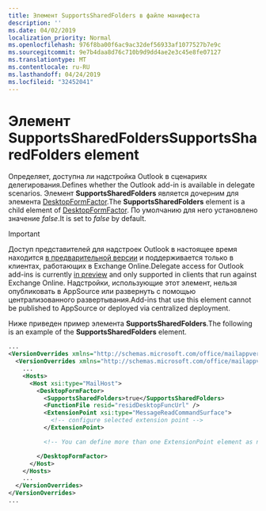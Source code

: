 ```yaml
---
title: Элемент SupportsSharedFolders в файле манифеста
description: ''
ms.date: 04/02/2019
localization_priority: Normal
ms.openlocfilehash: 976f8ba00f6ac9ac32def56933af1077527b7e9c
ms.sourcegitcommit: 9e7b4daa8d76c710b9d9dd4ae2e3c45e8fe07127
ms.translationtype: MT
ms.contentlocale: ru-RU
ms.lasthandoff: 04/24/2019
ms.locfileid: "32452041"
---
```

# <a name="supportssharedfolders-element"></a><span data-ttu-id="3b8e6-102">Элемент SupportsSharedFolders</span><span class="sxs-lookup"><span data-stu-id="3b8e6-102">SupportsSharedFolders element</span></span>

<span data-ttu-id="3b8e6-103">Определяет, доступна ли надстройка Outlook в сценариях делегирования.</span><span class="sxs-lookup"><span data-stu-id="3b8e6-103">Defines whether the Outlook add-in is available in delegate scenarios.</span></span> <span data-ttu-id="3b8e6-104">Элемент **SupportsSharedFolders** является дочерним для элемента [DesktopFormFactor](desktopformfactor.md).</span><span class="sxs-lookup"><span data-stu-id="3b8e6-104">The **SupportsSharedFolders** element is a child element of [DesktopFormFactor](desktopformfactor.md).</span></span> <span data-ttu-id="3b8e6-105">По умолчанию для него установлено значение *false*.</span><span class="sxs-lookup"><span data-stu-id="3b8e6-105">It is set to *false* by default.</span></span>

> [!IMPORTANT]
> <span data-ttu-id="3b8e6-106">Доступ представителей для надстроек Outlook в настоящее время находится [в предварительной версии](/office/dev/add-ins/reference/objectmodel/preview-requirement-set/outlook-requirement-set-preview) и поддерживается только в клиентах, работающих в Exchange Online.</span><span class="sxs-lookup"><span data-stu-id="3b8e6-106">Delegate access for Outlook add-ins is currently [in preview](/office/dev/add-ins/reference/objectmodel/preview-requirement-set/outlook-requirement-set-preview) and only supported in clients that run against Exchange Online.</span></span> <span data-ttu-id="3b8e6-107">Надстройки, использующие этот элемент, нельзя опубликовать в AppSource или развернуть с помощью централизованного развертывания.</span><span class="sxs-lookup"><span data-stu-id="3b8e6-107">Add-ins that use this element cannot be published to AppSource or deployed via centralized deployment.</span></span>

<span data-ttu-id="3b8e6-108">Ниже приведен пример элемента  **SupportsSharedFolders**.</span><span class="sxs-lookup"><span data-stu-id="3b8e6-108">The following is an example of the  **SupportsSharedFolders** element.</span></span>

```XML
...
<VersionOverrides xmlns="http://schemas.microsoft.com/office/mailappversionoverrides" xsi:type="VersionOverridesV1_0">
  <VersionOverrides xmlns="http://schemas.microsoft.com/office/mailappversionoverrides/1.1" xsi:type="VersionOverridesV1_1">
    ...
    <Hosts>
      <Host xsi:type="MailHost">
        <DesktopFormFactor>
          <SupportsSharedFolders>true</SupportsSharedFolders>
          <FunctionFile resid="residDesktopFuncUrl" />
          <ExtensionPoint xsi:type="MessageReadCommandSurface">
            <!-- configure selected extension point -->
          </ExtensionPoint>

          <!-- You can define more than one ExtensionPoint element as needed -->

        </DesktopFormFactor>
      </Host>
    </Hosts>
    ...
  </VersionOverrides>
</VersionOverrides>
...
```
